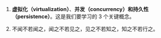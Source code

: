 1. **虚拟化（virtualization）**、**并发（concurrency）**和**持久性（persistence）**。这是我们要学习的 3 个关键概念。

2. 不闻不若闻之，闻之不若见之，见之不若知之，知之不若行之。